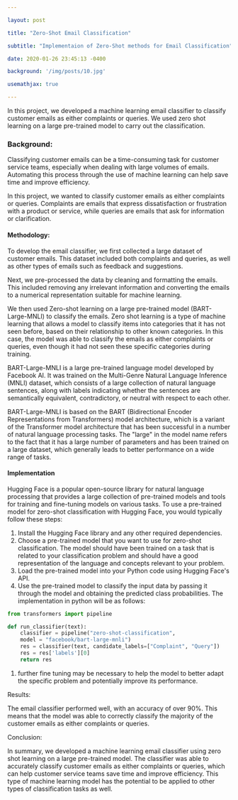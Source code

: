 ```yaml
---

layout: post

title: "Zero-Shot Email Classification"

subtitle: "Implementaion of Zero-Shot methods for Email Classification"

date: 2020-01-26 23:45:13 -0400

background: '/img/posts/10.jpg'

usemathjax: true

---
```



In this project, we developed a machine learning email classifier to classify customer emails as either complaints or queries. We used zero shot learning on a large pre-trained model to carry out the classification.

### Background:

Classifying customer emails can be a time-consuming task for customer service teams, especially when dealing with large volumes of emails. Automating this process through the use of machine learning can help save time and improve efficiency.

In this project, we wanted to classify customer emails as either complaints or queries. Complaints are emails that express dissatisfaction or frustration with a product or service, while queries are emails that ask for information or clarification.

#### Methodology:

To develop the email classifier, we first collected a large dataset of customer emails. This dataset included both complaints and queries, as well as other types of emails such as feedback and suggestions.

Next, we pre-processed the data by cleaning and formatting the emails. This included removing any irrelevant information and converting the emails to a numerical representation suitable for machine learning.

We then used Zero-shot learning on a large pre-trained model (BART-Large-MNLI) to classify the emails. Zero shot learning is a type of machine learning that allows a model to classify items into categories that it has not seen before, based on their relationship to other known categories. In this case, the model was able to classify the emails as either complaints or queries, even though it had not seen these specific categories during training.

BART-Large-MNLI is a large pre-trained language model developed by Facebook AI. It was trained on the Multi-Genre Natural Language Inference (MNLI) dataset, which consists of a large collection of natural language sentences, along with labels indicating whether the sentences are semantically equivalent, contradictory, or neutral with respect to each other.

BART-Large-MNLI is based on the BART (Bidirectional Encoder Representations from Transformers) model architecture, which is a variant of the Transformer model architecture that has been successful in a number of natural language processing tasks. The "large" in the model name refers to the fact that it has a large number of parameters and has been trained on a large dataset, which generally leads to better performance on a wide range of tasks.

#### Implementation

Hugging Face is a popular open-source library for natural language processing that provides a large collection of pre-trained models and tools for training and fine-tuning models on various tasks. To use a pre-trained model for zero-shot classification with Hugging Face, you would typically follow these steps:

1.  Install the Hugging Face library and any other required dependencies.
2. Choose a pre-trained model that you want to use for zero-shot classification. The model should have been trained on a task that is related to your classification problem and should have a good representation of the language and concepts relevant to your problem.
3. Load the pre-trained model into your Python code using Hugging Face's API.
4. Use the pre-trained model to classify the input data by passing it through the model and obtaining the predicted class probabilities. The implementation in python will be as follows:
   
````python
from transformers import pipeline

def run_classifier(text):
	classifier = pipeline("zero-shot-classification", 
	model = "facebook/bart-large-mnli")
	res = classifier(text, candidate_labels=["Complaint", "Query"])
	res = res['labels'][0]
	return res

````

1. further fine tuning may be necessary to help the model to better adapt the specific problem and potentially improve its performance.


Results:

The email classifier performed well, with an accuracy of over 90%. This means that the model was able to correctly classify the majority of the customer emails as either complaints or queries.

Conclusion:

In summary, we developed a machine learning email classifier using zero shot learning on a large pre-trained model. The classifier was able to accurately classify customer emails as either complaints or queries, which can help customer service teams save time and improve efficiency. This type of machine learning model has the potential to be applied to other types of classification tasks as well.
